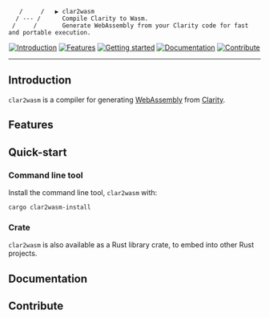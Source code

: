        /     /   ▶ clar2wasm
      / --- /      Compile Clarity to Wasm.
     /     /       Generate WebAssembly from your Clarity code for fast and portable execution.

<div align="center">

[![Introduction](https://img.shields.io/badge/%23-%20Introduction%20-orange?labelColor=gray)](#Introduction)
[![Features](https://img.shields.io/badge/%23-Features-orange?labelColor=gray)](#Features)
[![Getting started](https://img.shields.io/badge/%23-Quick%20Start-orange?labelColor=gray)](#Quick-start)
[![Documentation](https://img.shields.io/badge/%23-Documentation-orange?labelColor=gray)](#Documentation)
[![Contribute](https://img.shields.io/badge/%23-Contribute-orange?labelColor=gray)](#Contribute)

</div>

***

## Introduction

`clar2wasm` is a compiler for generating [WebAssembly](https://webassembly.org/) from [Clarity](https://github.com/clarity-lang/reference).

## Features

## Quick-start

### Command line tool
Install the command line tool, `clar2wasm` with:

```
cargo clar2wasm-install
```

### Crate

`clar2wasm` is also available as a Rust library crate, to embed into other Rust projects.

## Documentation

## Contribute
